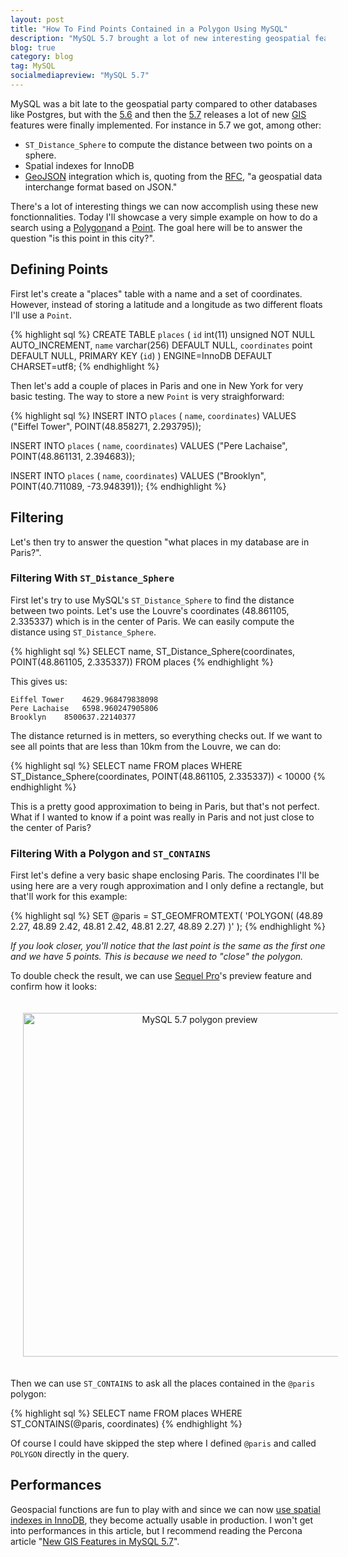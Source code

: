 ```yaml
---
layout: post
title: "How To Find Points Contained in a Polygon Using MySQL"
description: "MySQL 5.7 brought a lot of new interesting geospatial features. It's now easier to find elements contained within a polygon and compute distances using latitude and logitude. In this article I'll explain how to do a viewport search using MySQL."
blog: true
category: blog
tag: MySQL
socialmediapreview: "MySQL 5.7"
---
```


MySQL was a bit late to the geospatial party compared to other databases like Postgres, but with the [5.6][1] and then the [5.7][2] releases a lot of new [GIS][3] features were finally implemented. For instance in 5.7 we got, among other:

- `ST_Distance_Sphere` to compute the distance between two points on a sphere.
- Spatial indexes for InnoDB
- [GeoJSON][4] integration which is, quoting from the [RFC][5], "a geospatial data interchange format based on JSON."

There's a lot of interesting things we can now accomplish using these new fonctionnalities. Today I'll showcase a very simple example on how to do a search using a [Polygon][6]and a [Point][7]. The goal here will be to answer the question "is this point in this city?".

## Defining Points

First let's create a "places" table with a name and a set of coordinates. However, instead of storing a latitude and a longitude as two different floats I'll use a `Point`.

{% highlight sql %}
CREATE TABLE `places` (
  `id` int(11) unsigned NOT NULL AUTO_INCREMENT,
  `name` varchar(256) DEFAULT NULL,
  `coordinates` point DEFAULT NULL,
  PRIMARY KEY (`id`)
) ENGINE=InnoDB DEFAULT CHARSET=utf8;
{% endhighlight %}

Then let's add a couple of places in Paris and one in New York for very basic testing. The way to store a new `Point` is very straighforward:

{% highlight sql %}
INSERT INTO `places` ( `name`, `coordinates`)
VALUES ("Eiffel Tower", POINT(48.858271, 2.293795));

INSERT INTO `places` ( `name`, `coordinates`)
VALUES ("Pere Lachaise", POINT(48.861131, 2.394683));

INSERT INTO `places` ( `name`, `coordinates`)
VALUES ("Brooklyn", POINT(40.711089, -73.948391));
{% endhighlight %}

## Filtering

Let's then try to answer the question "what places in my database are in Paris?".

### Filtering With `ST_Distance_Sphere`

First let's try to use MySQL's `ST_Distance_Sphere` to find the distance between two points. Let's use the Louvre's coordinates (48.861105, 2.335337) which is in the center of Paris. We can easily compute the distance using `ST_Distance_Sphere`.

{% highlight sql %}
SELECT name,
ST_Distance_Sphere(coordinates, POINT(48.861105, 2.335337))
FROM places
{% endhighlight %}

This gives us:

	Eiffel Tower    4629.968479838098
	Pere Lachaise   6598.960247905806
	Brooklyn    8500637.22140377

The distance returned is in metters, so everything checks out. If we want to see all points that are less than 10km from the Louvre, we can do:

{% highlight sql %}
SELECT name FROM places
WHERE ST_Distance_Sphere(coordinates, POINT(48.861105, 2.335337)) < 10000
{% endhighlight %}

This is a pretty good approximation to being in Paris, but that's not perfect. What if I wanted to know if a point was really in Paris and not just close to the center of Paris?

### Filtering With a Polygon and  `ST_CONTAINS`

First let's define a very basic shape enclosing Paris. The coordinates I'll be using here are a very rough approximation and I only define a rectangle, but that'll work for this example:

{% highlight sql %}
SET @paris = ST_GEOMFROMTEXT(
  'POLYGON(
(48.89 2.27, 48.89 2.42, 48.81 2.42, 48.81 2.27, 48.89 2.27)
  )'
);
{% endhighlight %}

_If you look closer, you'll notice that the last point is the same as the first one and we have 5 points. This is because we need to "close" the polygon._

To double check the result, we can use [Sequel Pro][8]'s preview feature and confirm how it looks:

<div class="image-wrapper" style="text-align: center"><img src="/assets/blog/polygon_mysql.jpg" alt="MySQL 5.7 polygon preview" style="padding: 20px; width: 550px;"/></div>

Then we can use `ST_CONTAINS` to ask all the places contained in the `@paris` polygon:

{% highlight sql %}
SELECT name FROM places
WHERE ST_CONTAINS(@paris, coordinates)
{% endhighlight %}

Of course I could have skipped the step where I defined `@paris` and called `POLYGON` directly in the query.

## Performances

Geospacial functions are fun to play with and since we can now [use spatial indexes in InnoDB][9], they become actually usable in production. I won't get into performances in this article, but I recommend reading the Percona article "[New GIS Features in MySQL 5.7][10]".


[1]:	https://dev.mysql.com/doc/relnotes/mysql/5.6/en/news-5-6-1.html
[2]:	https://dev.mysql.com/doc/relnotes/mysql/5.7/en/
[3]:	http://www.nationalgeographic.org/encyclopedia/geographic-information-system-gis/
[4]:	http://geojson.org/
[5]:	https://tools.ietf.org/html/rfc7946
[6]:	https://dev.mysql.com/doc/refman/5.7/en/gis-class-polygon.html
[7]:	https://dev.mysql.com/doc/refman/5.7/en/gis-class-point.html
[8]:	https://www.sequelpro.com/
[9]:	https://dev.mysql.com/doc/refman/5.7/en/using-spatial-indexes.html
[10]:	https://www.percona.com/blog/2016/02/03/new-gis-features-in-mysql-5-7/

